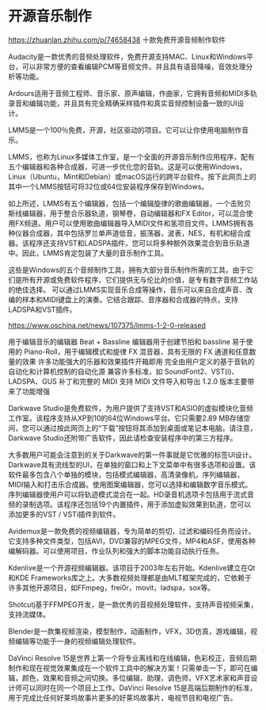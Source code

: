 # 开源音乐制作 
https://zhuanlan.zhihu.com/p/74658438
十款免费开源音频制作软件

Audacity是一款优秀的音频处理软件，免费开源支持MAC、Linux和Windows平台，可以非常方便的查看编辑PCM等音频文件。并且具有语音降噪，音效处理分析等功能。



Ardours适用于音频工程师、音乐家、原声编辑，作曲家，它拥有音频和MIDI多轨录音和编辑功能，并且具有完全精确采样插件和真实音频控制设备一致的UI设计。








LMMS是一个100％免费，开源，社区驱动的项目。它可以让你使用电脑制作音乐。











LMMS，也称为Linux多媒体工作室，是一个全面的开源音乐制作应用程序，配有五个编辑器和各种合成器，可进一步优化您的音轨。这是可以使用Windows，Linux（Ubuntu，Mint和Debian）或macOS运行的跨平台软件。按下此网页上的其中一个LMMS按钮可将32位或64位安装程序保存到Windows。

如上所述，LMMS有五个编辑器，包括一个编辑旋律的歌曲编辑器，一个击败贝斯线编辑器，用于整合乐器轨道，钢琴卷，自动编辑器和FX Editor，可以混合使用FX频道。用户可以使用歌曲编辑器导入MIDI文件和氢项目文件。LMMS拥有各种仪器合成器，其中包括罗兰单声道低音，振荡器，波表，NES，有机和槌合成器。该程序还支持VST和LADSPA插件，您可以将多种额外效果混合到音乐轨道中。因此，LMMS肯定包装了大量的音乐制作工具。

这些是Windows的五个音频制作工具，拥有大部分音乐制作所需的工具。由于它们是所有开源或免费软件程序，它们提供无与伦比的价值，是专有数字音频工作站的绝佳选择。
可以通过LMMS实现音乐合成等操作，音乐可以来自合成声音、改编的样本和MIDI键盘上的演奏。它结合跟踪、音序器和合成器的特点，支持LADSPA和VST插件。

https://www.oschina.net/news/107375/lmms-1-2-0-released

用于编辑音乐的编辑器
Beat + Bassline 编辑器用于创建节拍和 bassline
易于使用的 Piano-Roll，用于编辑模式和旋律
FX 混音器，具有无限的 FX 通道和任意数量的效果
许多功能强大的乐器和效果插件开箱即用
完全由用户定义的基于音轨的自动化和计算机控制的自动化源
兼容许多标准，如 SoundFont2、VST(i)、LADSPA、GUS 补丁和完整的 MIDI 支持
MIDI 文件导入和导出
1.2.0 版本主要带来了功能增强



Darkwave Studio是免费软件，为用户提供了支持VST和ASIO的虚拟模块化音频工作室。该程序支持从XP到10的64位Windows平台。它只需要2.89 MB存储空间，您可以通过按此网页上的“下载”按钮将其添加到桌面或笔记本电脑。请注意，Darkwave Studio还附带广告软件，因此请检查安装程序中的第三方程序。

大多数用户可能会注意到的关于Darkwave的第一件事就是它优雅的标签UI设计。Darkwave具有流线型的UI，在单独的窗口和上下文菜单中有很多选项和设置。该软件最多包含八个单独的模块，包括模式编辑器，高清录像机，序列编辑器，MIDI输入和打击乐合成器。使用图案编辑器，您可以选择和编辑数字音乐模式。序列编辑器使用户可以将轨迹模式混合在一起。HD录音机选项卡包括用于流式音频的录制选项。该程序还包括19个内置插件，用于添加虚拟效果到轨道，您可以添加更多的VST / VSTi插件到软件。





Avidemux是一款免费的视频编辑器，专为简单的剪切，过滤和编码任务而设计。它支持多种文件类型，包括AVI，DVD兼容的MPEG文件，MP4和ASF，使用各种编解码器。可以使用项目，作业队列和强大的脚本功能自动执行任务。






Kdenlive是一个开源视频编辑器。该项目于2003年左右开始。Kdenlive建立在Qt和KDE Frameworks库之上。大多数视频处理都是由MLT框架完成的，它依赖于许多其他开源项目，如FFmpeg，frei0r，movit，ladspa，sox等。


Shotcutj基于FFMPEG开发，是一款优秀的音视频处理软件，支持声音视频采集，支持流媒体。





Blender是一款集视频渲染，模型制作，动画制作，VFX，3D仿真，游戏编辑，视频编辑等功能于一身的视频编辑处理软件。




DaVinci Resolve 15是世界上第一个将专业离线和在线编辑，色彩校正，音频后期制作和现在视觉效果集成在一个软件工具中的解决方案！只需单击一下，即可在编辑，颜色，效果和音频之间切换。多位编辑，助理，调色师，VFX艺术家和声音设计师可以同时在同一个项目上工作。DaVinci Resolve 15是高端后期制作的标准，用于完成比任何好莱坞故事片更多的好莱坞故事片，电视节目和电视广告。



















































































